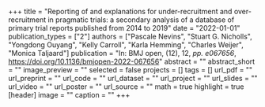 +++
title = "Reporting of and explanations for under-recruitment and over-recruitment in pragmatic trials: a secondary analysis of a database of primary trial reports published from 2014 to 2019"
date = "2022-01-01"
publication_types = ["2"]
authors = ["Pascale Nevins", "Stuart G. Nicholls", "Yongdong Ouyang", "Kelly Carroll", "Karla Hemming", "Charles Weijer", "Monica Taljaard"]
publication = "In: BMJ open, (12), 12, _pp. e067656_, https://doi.org/10.1136/bmjopen-2022-067656"
abstract = ""
abstract_short = ""
image_preview = ""
selected = false
projects = []
tags = []
url_pdf = ""
url_preprint = ""
url_code = ""
url_dataset = ""
url_project = ""
url_slides = ""
url_video = ""
url_poster = ""
url_source = ""
math = true
highlight = true
[header]
image = ""
caption = ""
+++
